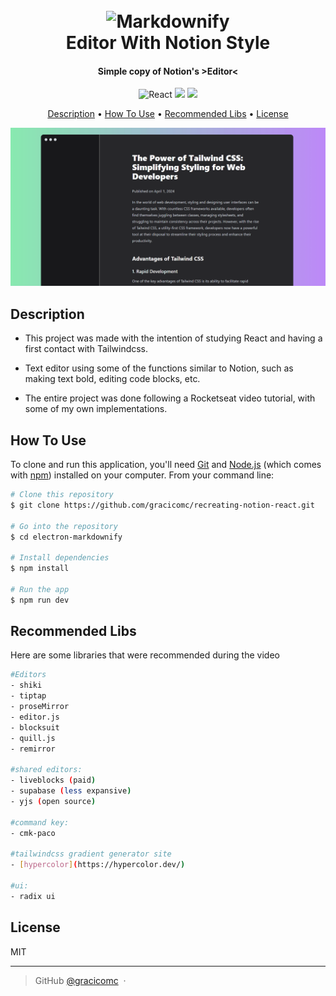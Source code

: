 <h1 align="center">
  <br>
  <img src="https://upload.wikimedia.org/wikipedia/commons/4/45/Notion_app_logo.png" alt="Markdownify" width="200">
  <br>
  Editor With Notion Style
  <br>
</h1>

<h4 align="center">Simple copy of Notion's >Editor<</h4>

<p align="center">
    <img src="https://img.shields.io/badge/React-20232A?style=for-the-badge&logo=react&logoColor=61DAFB"
         alt="React">
           <img src="https://img.shields.io/badge/TypeScript-007ACC?style=for-the-badge&logo=typescript&logoColor=white">
    <img src="https://img.shields.io/badge/Tailwind_CSS-38B2AC?style=for-the-badge&logo=tailwind-css&logoColor=white">
</p>

<p align="center">
  <a href="#key-features">Description</a> •
  <a href="#how-to-use">How To Use</a> •
  <a href="#recommended-libs">Recommended Libs</a> •
  <a href="#license">License</a>
</p>

![screenshot](screenrecorder.gif)

## Description

- This project was made with the intention of studying React and having a first contact with Tailwindcss.

- Text editor using some of the functions similar to Notion, such as making text bold, editing code blocks, etc.

- The entire project was done following a Rocketseat video tutorial, with some of my own implementations.

## How To Use

To clone and run this application, you'll need [Git](https://git-scm.com) and [Node.js](https://nodejs.org/en/download/) (which comes with [npm](http://npmjs.com)) installed on your computer. From your command line:

```bash
# Clone this repository
$ git clone https://github.com/gracicomc/recreating-notion-react.git

# Go into the repository
$ cd electron-markdownify

# Install dependencies
$ npm install

# Run the app
$ npm run dev
```

## Recommended Libs

Here are some libraries that were recommended during the video

```bash
#Editors
- shiki
- tiptap
- proseMirror
- editor.js
- blocksuit
- quill.js
- remirror

#shared editors:
- liveblocks (paid)
- supabase (less expansive)
- yjs (open source)

#command key:
- cmk-paco

#tailwindcss gradient generator site
- [hypercolor](https://hypercolor.dev/)

#ui:
- radix ui
```

## License

MIT

---

> GitHub [@gracicomc](https://github.com/gracicomc/) &nbsp;&middot;&nbsp;
